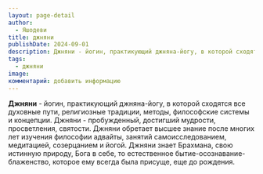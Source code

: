 ```yaml
---
layout: page-detail
author:
  - Яшодеви
title: джняни
publishDate: 2024-09-01
description: Джняни - йогин, практикующий джняна-йогу, в которой сходятся все духовные пути, религиозные традиции, методы, философские системы и концепции;
tags:
  - джняни
image: 
комментарий: добавить информацию
---
```

**Джняни** - йогин, практикующий джняна-йогу, в которой сходятся все духовные пути, религиозные традиции, методы, философские системы и концепции.
Джняни - пробужденный, достигший мудрости, просветления, святости.
Джняни обретает высшее знание после многих лет изучения философии адвайты, занятий самоисследованием, медитацией, созерцанием и йогой. Джняни знает Брахмана, свою истинную природу, Бога в себе, то естественное бытие-осознавание-блаженство, которое ему всегда была присуще, еще до рождения.

